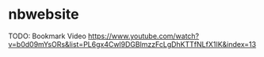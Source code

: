# nbwebsite

TODO: Bookmark Video https://www.youtube.com/watch?v=b0d09mYsORs&list=PL6gx4Cwl9DGBlmzzFcLgDhKTTfNLfX1IK&index=13

